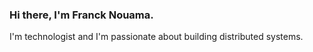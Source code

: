 ### Hi there, I'm Franck Nouama.

I'm technologist and I'm passionate about building distributed systems.